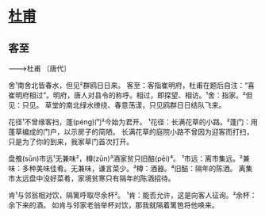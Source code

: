 <link href="../../css/style.css" rel="stylesheet" type="text/css" />

#  [杜甫](https://so.gushiwen.cn/shiwens/default.aspx?astr=%e6%9d%9c%e7%94%ab)

## 客至

<span class="r">--->杜甫 〔唐代〕

<div class="p">

舍¹南舍北皆春水，但见²群鸥日日来。
<span class="comment">客至：客指崔明府，杜甫在题后自注：“喜崔明府相过”。明府，唐人对县令的称呼。相过，即探望、相访。¹舍：指家。²但见：只见。
草堂的南北绿水缭绕、春意荡漾，只见鸥群日日结队飞来。

花径¹不曾缘客扫，蓬(péng)门²今始为君开。
<span class="comment">¹花径：长满花草的小路。²蓬门：用蓬草编成的门户，以示房子的简陋。
长满花草的庭院小路不曾因为迎客而打扫，只是为了你的到来，我家草门首次打开。

盘飧(sūn)市远¹无兼味²，樽(zūn)³酒家贫只旧醅(pēi)⁴。
<span class="comment">¹市远：离市集远。²兼味：多种美味佳肴。无兼味，谦言菜少。³樽：酒器。⁴旧醅：隔年的陈酒。
离集市太远盘中没好菜肴，家境贫寒只有隔年的陈酒招待。

肯¹与邻翁相对饮，隔篱呼取尽余杯²。
<span class="comment">¹肯：能否允许，这是向客人征询。²余杯：余下来的酒。
如肯与邻家老翁举杯对饮，那我就隔着篱笆将他唤来。

</div>
